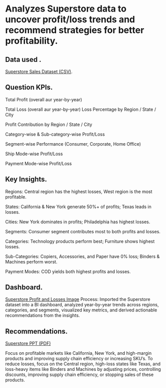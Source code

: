 # Analyzes Superstore data to uncover profit/loss trends and recommend strategies for better profitability.

## Data used .
[Superstore Sales Dataset (CSV)](https://github.com/Abuzar-100X/Superstore-Data-Analysis/blob/main/SuperStore_Sales_Dataset.csv).

## Question KPIs.
Total Profit (overall aur year-by-year)

Total Loss (overall aur year-by-year)
Loss Percentage by Region / State / City

Profit Contribution by Region / State / City

Category-wise & Sub-category-wise Profit/Loss

Segment-wise Performance (Consumer, Corporate, Home Office)

Ship Mode-wise Profit/Loss

Payment Mode-wise Profit/Loss




## Key Insights. 
Regions: Central region has the highest losses, West region is the most profitable.

States: California & New York generate 50%+ of profits; Texas leads in losses.

Cities: New York dominates in profits; Philadelphia has highest losses.

Segments: Consumer segment contributes most to both profits and losses.

Categories: Technology products perform best; Furniture shows highest losses.

Sub-Categories: Copiers, Accessories, and Paper have 0% loss; Binders & Machines perform worst.

Payment Modes: COD yields both highest profits and losses.

## Dashboard.
[Superstore Profit and Losses Image](https://github.com/Abuzar-100X/Superstore-Data-Analysis/blob/main/Superstore%20profit%20and%20loses.png)
Process: Imported the Superstore dataset into a BI dashboard, analyzed year-by-year trends across regions, categories, and segments, visualized key metrics, and derived actionable recommendations from the insights.

## Recommendations.
[Superstore PPT (PDF)](https://github.com/Abuzar-100X/Superstore-Data-Analysis/blob/main/Superstore%20PPT.pdf)

Focus on profitable markets like California, New York, and high-margin products and  improving supply chain efficiency or increasing SKU’s.
To reduce losses, focus on the Central region, high-loss states like Texas, and loss-heavy items like Binders and Machines by adjusting
prices, controlling discounts, improving supply chain efficiency, or stopping sales of these products.


